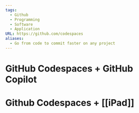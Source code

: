 ```yaml
---
tags:
  - Github
  - Programming
  - Software
  - Application
URL: https://github.com/codespaces
aliases:
  - Go from code to commit faster on any project
---
```

# GitHub Codespaces + GitHub Copilot

# Github Codespaces + [[iPad]]